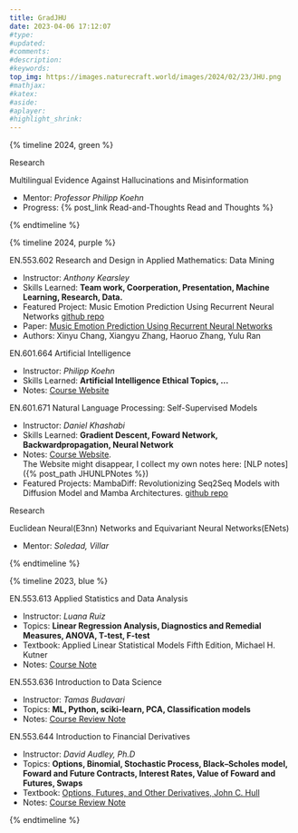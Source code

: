 ```yaml
---
title: GradJHU
date: 2023-04-06 17:12:07
#type:
#updated:
#comments:
#description:
#keywords:
top_img: https://images.naturecraft.world/images/2024/02/23/JHU.png
#mathjax:
#katex:
#aside:
#aplayer:
#highlight_shrink:
---
```

{% timeline 2024, green %}

<!-- timeline SUM -->

Research

Multilingual Evidence Against Hallucinations and Misinformation

- Mentor: *Professor Philipp Koehn*
- Progress: {% post_link Read-and-Thoughts Read and Thoughts %}

<!-- endtimeline -->

{% endtimeline %}

{% timeline 2024, purple %}

<!-- timeline SPR -->

EN.553.602 Research and Design in Applied Mathematics: Data Mining

- Instructor: *Anthony Kearsley*
- Skills Learned: **Team work, Coorperation, Presentation, Machine Learning, Research, Data.**
- Featured Project: Music Emotion Prediction Using Recurrent Neural Networks
  [github repo](https://github.com/XiyahC/MusicEmotionRec)
- Paper: [Music Emotion Prediction Using Recurrent Neural Networks](https://arxiv.org/abs/2405.06747)
- Authors: Xinyu Chang, Xiangyu Zhang, Haoruo Zhang, Yulu Ran

EN.601.664 Artificial Intelligence

- Instructor: *Philipp Koehn*
- Skills Learned: **Artificial Intelligence Ethical Topics, ...**
- Notes: [Course Website](https://www.cs.jhu.edu/~phi/ai/)

EN.601.671 Natural Language Processing: Self-Supervised Models

- Instructor: *Daniel Khashabi*
- Skills Learned: **Gradient Descent, Foward Network, Backwardpropagation, Neural Network**
- Notes: [Course Website](https://self-supervised.cs.jhu.edu/sp2024/#schedule).  
  The Website might disappear, I collect my own notes here: [NLP notes]({% post_path JHUNLPNotes %})
- Featured Projects: MambaDiff: Revolutionizing Seq2Seq Models with Diffusion Model and Mamba Architectures.
  [github repo](https://github.com/XiyahC/MambaDiff)

Research

Euclidean Neural(E3nn) Networks and Equivariant Neural Networks(ENets)

- Mentor: *Soledad, Villar*

<!-- endtimeline -->

{% endtimeline %}

{% timeline 2023, blue %}

<!-- timeline FALL -->

EN.553.613 Applied Statistics and Data Analysis

- Instructor: *Luana Ruiz*
- Topics: **Linear Regression Analysis, Diagnostics and Remedial Measures, ANOVA, T-test, F-test**
- Textbook: Applied Linear Statistical Models Fifth Edition, Michael H. Kutner
- Notes: [Course Note](https://github.com/XiyahC/JHUWorks/tree/master/Git613Stats)

EN.553.636 Introduction to Data Science

- Instructor: *Tamas Budavari*
- Topics: **ML, Python, sciki-learn, PCA, Classification models**
- Notes: [Course Review Note](https://github.com/XiyahC/JHUWorks/tree/master/Git636IntroDS)

EN.553.644 Introduction to Financial Derivatives

- Instructor: *David Audley, Ph.D*
- Topics: **Options, Binomial, Stochastic Process, Black–Scholes model, Foward and Future Contracts, Interest Rates, Value of Foward and Futures, Swaps**
- Textbook: [Options, Futures, and Other Derivatives, John C. Hull](https://github.com/XiyahC/JHUWorks/blob/master/Git644IntroFinD/John%20C.%20Hull%20-%20Options%2C%20Futures%2C%20and%20Other%20Derivatives-Pearson%20(2017).pdf)
- Notes: [Course Review Note](https://github.com/XiyahC/JHUWorks/blob/master/Git644IntroFinD/finderRev.pdf)

<!-- endtimeline -->

{% endtimeline %}
